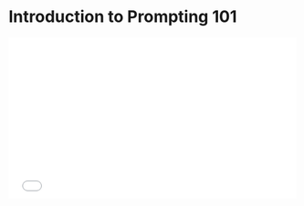 # Introduction to Prompting 101

<div style="position: relative; width: 100%; height: 0; padding-bottom: 56.25%; overflow: hidden;">
  <iframe src="${PRIVATE_PROMPTING_101_VIDEO_1}" frameborder="0" allowfullscreen style="position: absolute; top: 0; left: 0; width: 100%; height: 100%; border: none; object-fit: cover;" />
</div>

## Does your prompt affect your response?

Have you ever wondered how AI chatbots, virtual assistants, and search engines give you the answers you need? It all comes down to something simple but powerful—**prompts**.

Large Language Models (LLMs) that you widely use such as Chat GPT, Gemini and Llama are trained on vast datasets made up of prompts and responses. These prompts are the questions, commands, or statements you provide, and the model's job is to respond as accurately and helpfully as possible. The better the prompt, the better the response! 

### 🤔 Let’s try it out!&#x20;

<span style="color:#364BC9">Ask Chat GPT or Gemini the following two questions and see the difference in responses:</span>

> Is 9.9 larger or 9.11?

<span style="color:#364BC9">Versus</span>&#x20;

> Is 9.9 larger or 9.11? Think step-by-step.

**Response to Prompt 1:**&#x20;

<img height="128" width="602" src="${PRIVATE_PROMPTING_101_1}" /> 


**Response to Prompt 2:**&#x20;

<img height="275" width="602" src="${PRIVATE_PROMPTING_101_2}" />

✨ Look how prompt 2 leads to an accurate answer with just an  addition of a simple phrase!&#x20;

:::info
In this course, you'll learn how to craft powerful prompts that guide AI to deliver precise, relevant, and insightful answers. By the end, you'll know how to communicate effectively with AI, unlocking its full potential through thoughtful prompting techniques.
:::

***

:::caution
**🎯 <u>Course Objectives</u>**

1. Understand the importance of good prompting.
2. Learn to challenge models with good and complex prompts.
3. Apply different prompting techniques to improve responses.&#x20;
:::

## 🗒️ Course Modules

#### <span style="color:#364BC9">Module 1: Getting Better Responses from LLMs with Effective Prompting</span>

* This module delves into the elements that transform a generic prompt into a highly effective one, enabling you to generate more accurate, relevant, and tailored responses from language models. Mastering these skills is invaluable for optimising LLM usage in your daily tasks.&#x20;

#### <span style="color:#364BC9">Module 2: Getting Better Responses from LLMs with Prompting Techniques</span>

* This module introduces three essential prompting techniques designed for specific use cases, including guiding models to produce structured responses, tackling complex reasoning tasks, and exploring multiple solutions to identify the best approach.

#### <span style="color:#364BC9">Module 3: Challenging LLMs with Complex Prompting</span>

* This module focuses on crafting advanced prompts that challenge language models, revealing their limitations—an essential skill in model training and evaluation.&#x20;